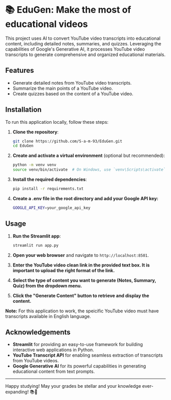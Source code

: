 # 📚 EduGen: Make the most of educational videos

This project uses AI to convert YouTube video transcripts into educational content, including detailed notes, summaries, and quizzes. Leveraging the capabilities of Google's Generative AI, it processes YouTube video transcripts to generate comprehensive and organized educational materials.

## Features

- Generate detailed notes from YouTube video transcripts.
- Summarize the main points of a YouTube video.
- Create quizzes based on the content of a YouTube video.

## Installation

To run this application locally, follow these steps:

1. **Clone the repository**:
    ```bash
    git clone https://github.com/S-a-m-93/EduGen.git
    cd EduGen
    ```
2. **Create and activate a virtual environment** (optional but recommended):
    ```bash
    python -m venv venv
    source venv/bin/activate  # On Windows, use `venv\Scripts\activate`
    ```
3. **Install the required dependencies**:
    ```bash
    pip install -r requirements.txt
    ```
4. **Create a .env file in the root directory and add your Google API key:**
   ```bash
   GOOGLE_API_KEY=your_google_api_key
   ```
    
## Usage

1. **Run the Streamlit app**:
    ```bash
    streamlit run app.py
    ```

2. **Open your web browser** and navigate to `http://localhost:8501`.
3. **Enter the YouTube video clean link in the provided text box. It is important to upload the right format of the link.**
4. **Select the type of content you want to generate (Notes, Summary, Quiz) from the dropdown menu.**
5. **Click the "Generate Content" button to retrieve and display the content.**

**Note:** For this application to work, the speicific YouTube video must have transcripts available in English language.

## Acknowledgements

- **Streamlit** for providing an easy-to-use framework for building interactive web applications in Python.
- **YouTube Transcript API** for enabling seamless extraction of transcripts from YouTube videos.
- **Google Generative AI** for its powerful capabilities in generating educational content from text prompts.

---

Happy studying! May your grades be stellar and your knowledge ever-expanding! 📚🌟
